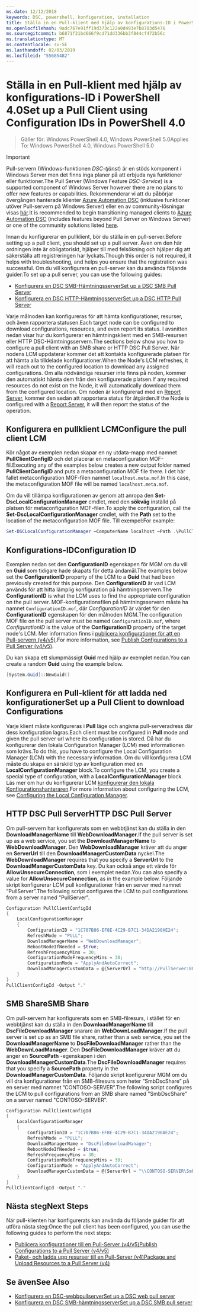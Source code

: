 ```yaml
---
ms.date: 12/12/2018
keywords: DSC, powershell, konfiguration, installation
title: Ställa in en Pull-klient med hjälp av konfigurations-ID i PowerShell 4.0
ms.openlocfilehash: 9adc767e91ff19d373c122a0d493e7b8703d5476
ms.sourcegitcommit: b6871f21bd666f9cd71dd336bb3f844cf472b56c
ms.translationtype: MT
ms.contentlocale: sv-SE
ms.lasthandoff: 02/03/2019
ms.locfileid: "55685482"
---
```

# <a name="set-up-a-pull-client-using-configuration-ids-in-powershell-40"></a><span data-ttu-id="3869a-103">Ställa in en Pull-klient med hjälp av konfigurations-ID i PowerShell 4.0</span><span class="sxs-lookup"><span data-stu-id="3869a-103">Set up a Pull Client using Configuration IDs in PowerShell 4.0</span></span>

><span data-ttu-id="3869a-104">Gäller för: Windows PowerShell 4.0, Windows PowerShell 5.0</span><span class="sxs-lookup"><span data-stu-id="3869a-104">Applies To: Windows PowerShell 4.0, Windows PowerShell 5.0</span></span>

> [!IMPORTANT]
> <span data-ttu-id="3869a-105">Pull-servern (Windows-funktionen *DSC-tjänst*) är en stöds komponent i Windows Server men det finns inga planer på att erbjuda nya funktioner eller funktioner.</span><span class="sxs-lookup"><span data-stu-id="3869a-105">The Pull Server (Windows Feature *DSC-Service*) is a supported component of Windows Server however there are no plans to offer new features or capabilities.</span></span> <span data-ttu-id="3869a-106">Rekommenderar vi att du påbörjar övergången hanterade klienter [Azure Automation DSC](/azure/automation/automation-dsc-getting-started) (inklusive funktioner utöver Pull-servern på Windows Server) eller en av community-lösningar visas [här](pullserver.md#community-solutions-for-pull-service).</span><span class="sxs-lookup"><span data-stu-id="3869a-106">It is recommended to begin transitioning managed clients to [Azure Automation DSC](/azure/automation/automation-dsc-getting-started) (includes features beyond Pull Server on Windows Server) or one of the community solutions listed [here](pullserver.md#community-solutions-for-pull-service).</span></span>

<span data-ttu-id="3869a-107">Innan du konfigurerar en pullklient, bör du ställa in en pull-server.</span><span class="sxs-lookup"><span data-stu-id="3869a-107">Before setting up a pull client, you should set up a pull server.</span></span> <span data-ttu-id="3869a-108">Även om den här ordningen inte är obligatoriskt, hjälper till med felsökning och hjälper dig att säkerställa att registreringen har lyckats.</span><span class="sxs-lookup"><span data-stu-id="3869a-108">Though this order is not required, it helps with troubleshooting, and helps you ensure that the registration was successful.</span></span> <span data-ttu-id="3869a-109">Om du vill konfigurera en pull-server kan du använda följande guider:</span><span class="sxs-lookup"><span data-stu-id="3869a-109">To set up a pull server, you can use the following guides:</span></span>

- [<span data-ttu-id="3869a-110">Konfigurera en DSC SMB-Hämtningsserver</span><span class="sxs-lookup"><span data-stu-id="3869a-110">Set up a DSC SMB Pull Server</span></span>](pullServerSmb.md)
- [<span data-ttu-id="3869a-111">Konfigurera en DSC HTTP-Hämtningsserver</span><span class="sxs-lookup"><span data-stu-id="3869a-111">Set up a DSC HTTP Pull Server</span></span>](pullServer.md)

<span data-ttu-id="3869a-112">Varje målnoden kan konfigureras för att hämta konfigurationer, resurser, och även rapportera statusen.</span><span class="sxs-lookup"><span data-stu-id="3869a-112">Each target node can be configured to download configurations, resources, and even report its status.</span></span> <span data-ttu-id="3869a-113">I avsnitten nedan visar hur du konfigurerar en hämtningsklient med en SMB-resursen eller HTTP DSC-Hämtningsservern.</span><span class="sxs-lookup"><span data-stu-id="3869a-113">The sections below show you how to configure a pull client with an SMB share or HTTP DSC Pull Server.</span></span> <span data-ttu-id="3869a-114">När nodens LCM uppdaterar kommer det att kontakta konfigurerade platsen för att hämta alla tilldelade konfigurationer.</span><span class="sxs-lookup"><span data-stu-id="3869a-114">When the Node's LCM refreshes, it will reach out to the configured location to download any assigned configurations.</span></span> <span data-ttu-id="3869a-115">Om alla nödvändiga resurser inte finns på noden, kommer den automatiskt hämta dem från den konfigurerade platsen.</span><span class="sxs-lookup"><span data-stu-id="3869a-115">If any required resources do not exist on the Node, it will automatically download them from the configured location.</span></span> <span data-ttu-id="3869a-116">Om noden är konfigurerad med en [Report Server](reportServer.md), kommer den sedan att rapportera status för åtgärden.</span><span class="sxs-lookup"><span data-stu-id="3869a-116">If the Node is configured with a [Report Server](reportServer.md), it will then report the status of the operation.</span></span>

## <a name="configure-the-pull-client-lcm"></a><span data-ttu-id="3869a-117">Konfigurera en pullklient LCM</span><span class="sxs-lookup"><span data-stu-id="3869a-117">Configure the pull client LCM</span></span>

<span data-ttu-id="3869a-118">Kör något av exemplen nedan skapar en ny utdata-mapp med namnet **PullClientConfigID** och det placerar en metaconfiguration MOF-fil.</span><span class="sxs-lookup"><span data-stu-id="3869a-118">Executing any of the examples below creates a new output folder named **PullClientConfigID** and puts a metaconfiguration MOF file there.</span></span> <span data-ttu-id="3869a-119">I det här fallet metaconfiguration MOF-filen namnet `localhost.meta.mof`.</span><span class="sxs-lookup"><span data-stu-id="3869a-119">In this case, the metaconfiguration MOF file will be named `localhost.meta.mof`.</span></span>

<span data-ttu-id="3869a-120">Om du vill tillämpa konfigurationen av genom att anropa den **Set-DscLocalConfigurationManager** cmdlet, med den **sökväg** inställd på platsen för metaconfiguration MOF-filen.</span><span class="sxs-lookup"><span data-stu-id="3869a-120">To apply the configuration, call the **Set-DscLocalConfigurationManager** cmdlet, with the **Path** set to the location of the metaconfiguration MOF file.</span></span> <span data-ttu-id="3869a-121">Till exempel:</span><span class="sxs-lookup"><span data-stu-id="3869a-121">For example:</span></span>

```powershell
Set-DSCLocalConfigurationManager –ComputerName localhost –Path .\PullClientConfigId –Verbose.
```

## <a name="configuration-id"></a><span data-ttu-id="3869a-122">Konfigurations-ID</span><span class="sxs-lookup"><span data-stu-id="3869a-122">Configuration ID</span></span>

<span data-ttu-id="3869a-123">Exemplen nedan set den **ConfigurationID** egenskapen för MGM om du vill en **Guid** som tidigare hade skapats för detta ändamål.</span><span class="sxs-lookup"><span data-stu-id="3869a-123">The examples below set the **ConfigurationID** property of the LCM to a **Guid** that had been previously created for this purpose.</span></span> <span data-ttu-id="3869a-124">Den **ConfigurationID** är vad LCM används för att hitta lämplig konfiguration på hämtningsservern.</span><span class="sxs-lookup"><span data-stu-id="3869a-124">The **ConfigurationID** is what the LCM uses to find the appropriate configuration on the pull server.</span></span> <span data-ttu-id="3869a-125">MOF-konfigurationsfilen på hämtningsservern måste ha namnet `ConfigurationID.mof`, där *ConfigurationID* är värdet för den **ConfigurationID** egenskapen för den målnoden MGM.</span><span class="sxs-lookup"><span data-stu-id="3869a-125">The configuration MOF file on the pull server must be named `ConfigurationID.mof`, where *ConfigurationID* is the value of the **ConfigurationID** property of the target node's LCM.</span></span> <span data-ttu-id="3869a-126">Mer information finns i [publicera konfigurationer för att en Pull-servern (v4/v5)](publishConfigs.md).</span><span class="sxs-lookup"><span data-stu-id="3869a-126">For more information, see [Publish Configurations to a Pull Server (v4/v5)](publishConfigs.md).</span></span>

<span data-ttu-id="3869a-127">Du kan skapa ett slumpmässigt **Guid** med hjälp av exemplet nedan.</span><span class="sxs-lookup"><span data-stu-id="3869a-127">You can create a random **Guid** using the example below.</span></span>

```powershell
[System.Guid]::NewGuid()
```

## <a name="set-up-a-pull-client-to-download-configurations"></a><span data-ttu-id="3869a-128">Konfigurera en Pull-klient för att ladda ned konfigurationer</span><span class="sxs-lookup"><span data-stu-id="3869a-128">Set up a Pull Client to download Configurations</span></span>

<span data-ttu-id="3869a-129">Varje klient måste konfigureras i **Pull** läge och angivna pull-serveradress där dess konfiguration lagras.</span><span class="sxs-lookup"><span data-stu-id="3869a-129">Each client must be configured in **Pull** mode and given the pull server url where its configuration is stored.</span></span> <span data-ttu-id="3869a-130">Då har du konfigurerar den lokala Configuration Manager (LCM) med informationen som krävs.</span><span class="sxs-lookup"><span data-stu-id="3869a-130">To do this, you have to configure the Local Configuration Manager (LCM) with the necessary information.</span></span> <span data-ttu-id="3869a-131">Om du vill konfigurera LCM måste du skapa en särskild typ av konfiguration med en **LocalConfigurationManager** block.</span><span class="sxs-lookup"><span data-stu-id="3869a-131">To configure the LCM, you create a special type of configuration, with a **LocalConfigurationManager** block.</span></span> <span data-ttu-id="3869a-132">Läs mer om hur du konfigurerar LCM [konfigurerar den lokala Konfigurationshanteraren](../managing-nodes/metaConfig4.md).</span><span class="sxs-lookup"><span data-stu-id="3869a-132">For more information about configuring the LCM, see [Configuring the Local Configuration Manager](../managing-nodes/metaConfig4.md).</span></span>

## <a name="http-dsc-pull-server"></a><span data-ttu-id="3869a-133">HTTP DSC Pull Server</span><span class="sxs-lookup"><span data-stu-id="3869a-133">HTTP DSC Pull Server</span></span>

<span data-ttu-id="3869a-134">Om pull-servern har konfigurerats som en webbtjänst kan du ställa in den **DownloadManagerName** till **WebDownloadManager**.</span><span class="sxs-lookup"><span data-stu-id="3869a-134">If the pull server is set up as a web service, you set the **DownloadManagerName** to **WebDownloadManager**.</span></span> <span data-ttu-id="3869a-135">Den **WebDownloadManager** kräver att du anger en **ServerUrl** till den **DownloadManagerCustomData** nyckel.</span><span class="sxs-lookup"><span data-stu-id="3869a-135">The **WebDownloadManager** requires that you specify a **ServerUrl** to the **DownloadManagerCustomData** key.</span></span> <span data-ttu-id="3869a-136">Du kan också ange ett värde för **AllowUnsecureConnection**, som i exemplet nedan.</span><span class="sxs-lookup"><span data-stu-id="3869a-136">You can also specify a value for **AllowUnsecureConnection**, as in the example below.</span></span> <span data-ttu-id="3869a-137">Följande skript konfigurerar LCM pull konfigurationer från en server med namnet ”PullServer”.</span><span class="sxs-lookup"><span data-stu-id="3869a-137">The following script configures the LCM to pull configurations from a server named "PullServer".</span></span>

```powershell
Configuration PullClientConfigId
{
    LocalConfigurationManager
    {
        ConfigurationID = "1C707B86-EF8E-4C29-B7C1-34DA2190AE24";
        RefreshMode = "PULL";
        DownloadManagerName = "WebDownloadManager";
        RebootNodeIfNeeded = $true;
        RefreshFrequencyMins = 30;
        ConfigurationModeFrequencyMins = 30;
        ConfigurationMode = "ApplyAndAutoCorrect";
        DownloadManagerCustomData = @{ServerUrl = "http://PullServer:8080/PSDSCPullServer/PSDSCPullServer.svc"; AllowUnsecureConnection = “TRUE”}
    }
}
PullClientConfigId -Output "."
```

## <a name="smb-share"></a><span data-ttu-id="3869a-138">SMB Share</span><span class="sxs-lookup"><span data-stu-id="3869a-138">SMB Share</span></span>

<span data-ttu-id="3869a-139">Om pull-servern har konfigurerats som en SMB-filresurs, i stället för en webbtjänst kan du ställa in den **DownloadManagerName** till **DscFileDownloadManager** snarare än **WebDownLoadManager**.</span><span class="sxs-lookup"><span data-stu-id="3869a-139">If the pull server is set up as an SMB file share, rather than a web service, you set the **DownloadManagerName** to **DscFileDownloadManager** rather than the **WebDownLoadManager**.</span></span> <span data-ttu-id="3869a-140">Den **DscFileDownloadManager** kräver att du anger en **SourcePath** -egenskapen i den **DownloadManagerCustomData**.</span><span class="sxs-lookup"><span data-stu-id="3869a-140">The **DscFileDownloadManager** requires that you specify a **SourcePath** property in the **DownloadManagerCustomData**.</span></span> <span data-ttu-id="3869a-141">Följande skript konfigurerar MGM om du vill dra konfigurationer från en SMB-filresurs som heter ”SmbDscShare” på en server med namnet ”CONTOSO-SERVER”.</span><span class="sxs-lookup"><span data-stu-id="3869a-141">The following script configures the LCM to pull configurations from an SMB share named "SmbDscShare" on a server named "CONTOSO-SERVER".</span></span>

```powershell
Configuration PullClientConfigId
{
    LocalConfigurationManager
    {
        ConfigurationID = "1C707B86-EF8E-4C29-B7C1-34DA2190AE24";
        RefreshMode = "PULL";
        DownloadManagerName = "DscFileDownloadManager";
        RebootNodeIfNeeded = $true;
        RefreshFrequencyMins = 30;
        ConfigurationModeFrequencyMins = 30;
        ConfigurationMode = "ApplyAndAutoCorrect";
        DownloadManagerCustomData = @{ServerUrl = "\\CONTOSO-SERVER\SmbDscShare"}
    }
}
PullClientConfigId -Output "."
```

## <a name="next-steps"></a><span data-ttu-id="3869a-142">Nästa steg</span><span class="sxs-lookup"><span data-stu-id="3869a-142">Next Steps</span></span>

<span data-ttu-id="3869a-143">När pull-klienten har konfigurerats kan använda du följande guider för att utföra nästa steg:</span><span class="sxs-lookup"><span data-stu-id="3869a-143">Once the pull client has been configured, you can use the following guides to perform the next steps:</span></span>

- [<span data-ttu-id="3869a-144">Publicera konfigurationer till en Pull-Server (v4/v5)</span><span class="sxs-lookup"><span data-stu-id="3869a-144">Publish Configurations to a Pull Server (v4/v5)</span></span>](publishConfigs.md)
- [<span data-ttu-id="3869a-145">Paket- och ladda upp resurser till en Pull-Server (v4)</span><span class="sxs-lookup"><span data-stu-id="3869a-145">Package and Upload Resources to a Pull Server (v4)</span></span>](package-upload-resources.md)

## <a name="see-also"></a><span data-ttu-id="3869a-146">Se även</span><span class="sxs-lookup"><span data-stu-id="3869a-146">See Also</span></span>

- [<span data-ttu-id="3869a-147">Konfigurera en DSC-webbpullserver</span><span class="sxs-lookup"><span data-stu-id="3869a-147">Set up a DSC web pull server</span></span>](pullServer.md)
- [<span data-ttu-id="3869a-148">Konfigurera en DSC SMB-hämtningsserver</span><span class="sxs-lookup"><span data-stu-id="3869a-148">Set up a DSC SMB pull server</span></span>](pullServerSMB.md)
